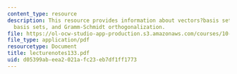 ```yaml
---
content_type: resource
description: This resource provides information about vectors?basis sets, orthogonal
  basis sets, and Gramm-Schmidt orthogonalization.
file: https://ol-ocw-studio-app-production.s3.amazonaws.com/courses/10-34-numerical-methods-applied-to-chemical-engineering-fall-2005/d05399abeea2021afc23eb7df1ff1773_lecturenotes133.pdf
file_type: application/pdf
resourcetype: Document
title: lecturenotes133.pdf
uid: d05399ab-eea2-021a-fc23-eb7df1ff1773
---
```

